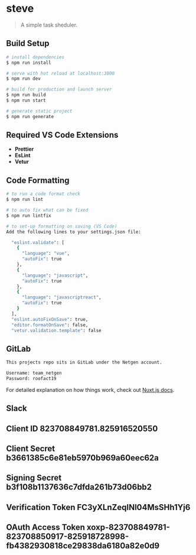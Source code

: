 # steve

> A simple task sheduler.

## Build Setup

``` bash
# install dependencies
$ npm run install

# serve with hot reload at localhost:3000
$ npm run dev

# build for production and launch server
$ npm run build
$ npm run start

# generate static project
$ npm run generate
```

## Required VS Code Extensions 

- **Prettier**
- **EsLint**
- **Vetur**

## Code Formatting

```bash
# to run a code format check 
$ npm run lint

# to auto fix what can be fixed
$ npm run lintfix

# to set-up formatting on saving (VS Code)
Add the following lines to your settings.json file:

  "eslint.validate": [
    {
      "language": "vue",
      "autoFix": true
    },
    {
      "language": "javascript",
      "autoFix": true
    },
    {
      "language": "javascriptreact",
      "autoFix": true
    }
  ],
  "eslint.autoFixOnSave": true,
  "editor.formatOnSave": false,
  "vetur.validation.template": false
```

## GitLab 
```bash
This projects repo sits in GitLab under the Netgen account.

Username: team_netgen
Password: roofact19
```

For detailed explanation on how things work, check out [Nuxt.js docs](https://nuxtjs.org).

## Slack
## Client ID 823708849781.825916520550
## Client Secret b3661385c6e81eb5970b969a60eec62a
## Signing Secret b3f108b1137636c7dfda261b73d06bb2
## Verification Token FC3yXLnZeqINl04MsSHh1Yj6
## OAuth Access Token xoxp-823708849781-823708850917-825918728998-fb4382930818ce29838da6180a82e0d9